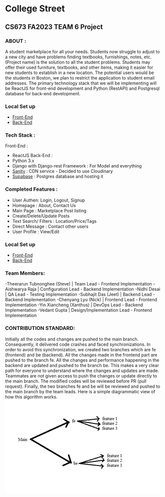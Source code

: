# College Street
## CS673 FA2023 TEAM 6 Project

### ABOUT :
A student marketplace for all your needs. Students now struggle to adjust to a new city and have problems finding textbooks, furnishings, notes, etc. (Project name) is the solution to all the student problems. Students may offer their used furniture, textbooks, and other items, making it easier for new students to establish in a new location. The potential users would be the students in Boston, we plan to restrict the application to student email addresses. The primary technology stack that we will be implementing will be ReactJS for front-end development and Python (RestAPI) and Postgresql database for back-end development. 

### Local Set up
 - [Front-End](https://github.com/BUMETCS673/CS673F23TEAM6/blob/main/code/web-app/Readme.md)
 - [Back-End](https://github.com/BUMETCS673/CS673F23TEAM6/blob/main/code/server/README.md)


### Tech Stack :
Front-End : 
 - ReactJS
Back-End : 
 - Python 3.x
 - Django with Django-rest Framework : For Model and everything
 - [Sanity](https://www.sanity.io/) : CDN service -  Decided to use Cloudinary
 - [Supabase](https://supabase.com/) : Postgres database and hosting it


### Completed Features :
- User Authen: Login, Logout, Signup
- Homepage : About, Contact Us
- Main Page : Marketplace Post listing
- Create/Delete/Update Posts
- Text Search/ Filters : Location/Price/Tags
- Direct Message : Contact other users
- User Profile : View/Edit


### Local Set up
 - [Front-End](https://github.com/BUMETCS673/CS673F23TEAM6/blob/main/code/web-app/Readme.md)
 - [Back-End](https://github.com/BUMETCS673/CS673F23TEAM6/blob/main/code/server/README.md)


### Team Members:
-Theerarun Tubnonghee (Steve) | Team Lead - Frontend Implementation
-Aishwarya Raja | Configuration Lead - Backend Implementation
-Nidhi Desai | QA Lead - Testing Implementation
-Subhajit Das (Jeet) | Backend Lead - Backend Implementation
-Chenyang Lyu (Nick) | Frontend Lead - Frontend Implementation
-Yin Xiancheng (Xanthus) | DevOps Lead - Backend Implementation
-Vedant Gupta | Design/Implementation Lead - Frontend Implementation


### CONTRIBUTION STANDARD:
Initially all the codes and changes are pushed to the main branch. Consequently, it delivered code crashes and faced synchronizations. 
In order to avoid this synchronization, we created two branches which are fe (frontend) and be (backend). All the changes made in the frontend part are pushed to the branch fe. All the changes and performance happening in the backend are updated and pushed to the branch be. This makes a very clear path for everyone to understand where the changes and updates are made. Teammates are not given access to push the changes or update directly to the main branch.  The modified codes will be reviewed before PR (pull request). 
Finally, the two branches fe and be will be reviewed and pushed to the main branch by the team leads. Here is a simple diagrammatic view of how this algorithm works.
![Alt text](image.png)
